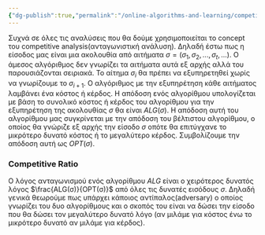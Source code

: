 ```yaml
---
{"dg-publish":true,"permalink":"/online-algorithms-and-learning/competitive-analysis/","created":"2025-03-28T12:41:09.839+02:00","updated":"2025-03-28T12:45:58.095+02:00"}
---
```



Συχνά σε όλες τις αναλύσεις που θα δούμε χρησιμοποιείται τo concept του competitive analysis(ανταγωνιστική ανάλυση).   Δηλαδή έστω πως η είσοδος μας είναι μια ακολουθία από αιτήματα $σ=(σ_1,σ_2,...,σ_t, ...)$. Ο άμεσος αλγόριθμος δεν γνωρίζει τα αιτήματα αυτά εξ αρχής αλλά του παρουσιάζονται σειριακά. Το αίτημα $σ_{i}$ θα πρέπει να εξυπηρετηθεί χωρίς να γνωρίζουμε το $σ_{i+1}$. O αλγόριθμος με την εξυπηρέτηση κάθε αιτήματος λαμβάνει ένα κόστος ή κέρδος. Η απόδοση ενός αλγορίθμου υπολογίζεται με βάση το συνολικό κόστος ή κέρδος του αλγορίθμου για την εξυπηρέτηση της ακολουθίας $σ$ θα είναι $ALG(σ)$. Η απόδοση αυτή του αλγορίθμου μας συγκρίνεται με την απόδοση του βέλτιστου αλγορίθμου,  ο οποίος θα γνώριζε εξ αρχής την είσοδο $σ$ οπότε θα επιτύγχανε το μικρότερο δυνατό κόστος ή το μεγαλύτερο κέρδος. Συμβολίζουμε την απόδοση αυτή ως $OPT(\sigma)$. 

### Competitive Ratio

Ο λόγος ανταγωνισμού ενός αλγορίθμου $ALG$ είναι ο χειρότερος δυνατός λόγος $\frac{ALG(σ)}{OPT(σ)}$ από όλες τις δυνατές εισόδους $\sigma$. Δηλαδή γενικά θεωρούμε πως υπάρχει κάποιος αντίπαλος(adversary) ο οποίος γνωρίζει του δυο αλγορίθμους και ο σκοπός του είναι να δώσει την είσοδο που θα δώσει τον μεγαλύτερο δυνατό λόγο (αν μιλάμε για κόστος ένω το μικρότερο δυνατό αν μιλάμε για κέρδος).
